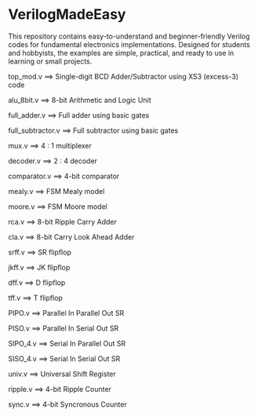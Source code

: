 # VerilogMadeEasy
This repository contains easy-to-understand and beginner-friendly Verilog codes for fundamental electronics implementations. Designed for students and hobbyists, the examples are simple, practical, and ready to use in learning or small projects.

top_mod.v ==> Single-digit BCD Adder/Subtractor using XS3 (excess-3) code

alu_8bit.v ==> 8-bit Arithmetic and Logic Unit

full_adder.v ==> Full adder using basic gates

full_subtractor.v ==> Full subtractor using basic gates

mux.v ==> 4 : 1 multiplexer

decoder.v ==> 2 : 4 decoder

comparator.v ==> 4-bit comparator

mealy.v ==> FSM Mealy model

moore.v ==> FSM Moore model

rca.v ==> 8-bit Ripple Carry Adder

cla.v ==> 8-bit Carry Look Ahead Adder

srff.v ==> SR flipflop

jkff.v ==> JK flipflop

dff.v ==> D flipflop

tff.v ==> T flipflop

PIPO.v ==> Parallel In Parallel Out SR

PISO.v ==> Parallel In Serial Out SR

SIPO_4.v ==> Serial In Parallel Out SR

SISO_4.v ==> Serial In Serial Out SR

univ.v ==> Universal Shift Register

ripple.v ==> 4-bit Ripple Counter

sync.v ==> 4-bit Syncronous Counter



